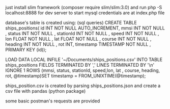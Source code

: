 just install slim framework (composer require slim/slim:3.0) and run php -S localhost:8888 for dev server to start
mysql credentials are at index.php file

database's table is created using:
(sql queries)
CREATE TABLE ships_positions( id INT NOT NULL AUTO_INCREMENT,
                              mmsi INT NOT NULL ,
                              status INT NOT NULL ,
                              stationId INT NOT NULL ,
                              speed INT NOT NULL ,
                              lon FLOAT NOT NULL ,
                              lat FLOAT NOT NULL ,
                              course INT NOT NULL ,
                              heading INT NOT NULL ,
                              rot INT,
                              timestamp TIMESTAMP NOT NULL ,
                              PRIMARY KEY (id));



LOAD DATA LOCAL INFILE '~/Documents/ships_positions.csv' INTO TABLE ships_positions 
                                                         FIELDS TERMINATED BY ','
                                                         LINES TERMINATED BY '\n' 
                                                         IGNORE 1 ROWS (mmsi,
                                                         status, 
                                                         stationId,
                                                         speed,lon,
                                                         lat ,
                                                         course,
                                                         heading,
                                                         rot,
                                                         @timestamp)SET timestamp = FROM_UNIXTIME(@timestamp);
                                                                      
                                                                      
ships_position.csv is created by parsing ships_positions.json and create a csv file with pandas (python package) 

some basic postman's requests are provided                                                                
